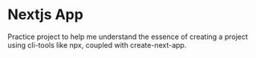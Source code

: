 # Nextjs App

<p>Practice project to help me understand the essence of creating a project using cli-tools like npx, coupled with create-next-app.</p>